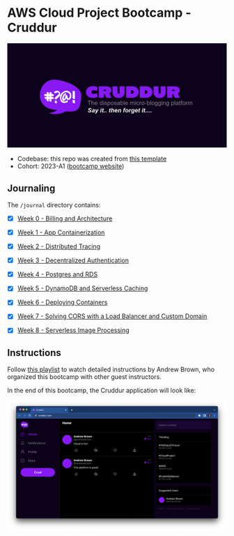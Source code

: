 # AWS Cloud Project Bootcamp - Cruddur

![Cruddur Graphic](_docs/assets/cruddur-banner.jpg)

- Codebase: this repo was created from [this template](https://github.com/ExamProCo/aws-bootcamp-cruddur-2023)
- Cohort: 2023-A1 ([bootcamp website](https://aws.cloudprojectbootcamp.com/))

## Journaling

The `/journal` directory contains:

- [x] [Week 0 - Billing and Architecture](journal/week0.md)
- [x] [Week 1 - App Containerization](journal/week1.md)
- [x] [Week 2 - Distributed Tracing](journal/week2.md)
- [x] [Week 3 - Decentralized Authentication](journal/week3.md)
- [x] [Week 4 - Postgres and RDS](journal/week4.md)
- [x] [Week 5 - DynamoDB and Serverless Caching](journal/week5.md)
- [x] [Week 6 - Deploying Containers](journal/week6.md)
- [x] [Week 7 - Solving CORS with a Load Balancer and Custom Domain](journal/week7.md)
- [x] [Week 8 - Serverless Image Processing](journal/week8.md)



## Instructions

Follow [this playlist](https://www.youtube.com/playlist?list=PLBfufR7vyJJ7k25byhRXJldB5AiwgNnWv) to watch detailed instructions by Andrew Brown, who organized this bootcamp with other guest instructors.

In the end of this bootcamp, the Cruddur application will look like:

![Cruddur Screenshot](_docs/assets/cruddur-screenshot.png)
